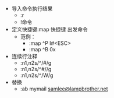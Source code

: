 * 导入命令执行结果
    * :r 
    * !命令
* 定义快捷键:map 快捷键 出发命令
    * 范例：
        * :map ^P I#\<ESC\>
        * :map ^B 0x
* 连续行注释
    * :n1,n2s/^/#/g
    * :n1,n2s/^#//g
    * :n1,n2s/^/W/g
* 替换
    * :ab mymail samlee@lampbrother.net